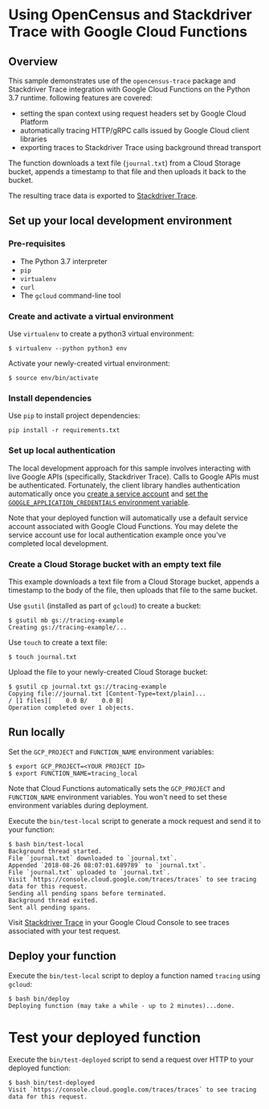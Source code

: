 # Using OpenCensus and Stackdriver Trace with Google Cloud Functions

## Overview
This sample demonstrates use of the `opencensus-trace` package and Stackdriver
Trace integration with Google Cloud Functions on the Python 3.7 runtime.
following features are covered:

* setting the span context using request headers set by Google Cloud Platform
* automatically tracing HTTP/gRPC calls issued by Google Cloud client libraries
* exporting traces to Stackdriver Trace using background thread transport

The function downloads a text file (`journal.txt`) from a Cloud Storage bucket,
appends a timestamp to that file and then uploads it back to the bucket.

The resulting trace data is exported to [Stackdriver Trace](https://cloud.google.com/trace/).

## Set up your local development environment

### Pre-requisites
* The Python 3.7 interpreter
* `pip`
* `virtualenv`
* `curl`
* The `gcloud` command-line tool

### Create and activate a virtual environment
Use `virtualenv` to create a python3 virtual environment:
```console
$ virtualenv --python python3 env
```

Activate your newly-created virtual environment:
```console
$ source env/bin/activate
```

### Install dependencies
Use `pip` to install project dependencies:
```console
pip install -r requirements.txt
```

### Set up local authentication
The local development approach for this sample involves interacting with live
Google APIs (specifically, Stackdriver Trace). Calls to Google APIs must be
authenticated. Fortunately, the client library handles authentication
automatically once you [create a service account](https://cloud.google.com/docs/authentication/getting-started#creating_a_service_account)
and [set the `GOOGLE_APPLICATION_CREDENTIALS` environment variable](https://cloud.google.com/docs/authentication/getting-started).

Note that your deployed function will automatically use a default service
account associated with Google Cloud Functions. You may delete the service
account use for local authentication example once you've completed local
development.

### Create a Cloud Storage bucket with an empty text file
This example downloads a text file from a Cloud Storage bucket, appends a
timestamp to the body of the file, then uploads that file to the same bucket.

Use `gsutil` (installed as part of `gcloud`) to create a bucket:
```console
$ gsutil mb gs://tracing-example
Creating gs://tracing-example/...
```

Use `touch` to create a text file:
```console
$ touch journal.txt
```

Upload the file to your newly-created Cloud Storage bucket:
```console
$ gsutil cp journal.txt gs://tracing-example
Copying file://journal.txt [Content-Type=text/plain]...
/ [1 files][    0.0 B/    0.0 B]
Operation completed over 1 objects.
```

## Run locally
Set the `GCP_PROJECT` and `FUNCTION_NAME` environment variables:
```console
$ export GCP_PROJECT=<YOUR PROJECT ID>
$ export FUNCTION_NAME=tracing_local
```

Note that Cloud Functions automatically sets the `GCP_PROJECT` and
`FUNCTION_NAME` environment variables. You won't need to set these environment
variables during deployment.

Execute the `bin/test-local` script to generate a mock request and send it to
your function:
```console
$ bash bin/test-local
Background thread started.
File `journal.txt` downloaded to `journal.txt`.
Appended `2018-08-26 08:07:01.689789` to `journal.txt`.
File `journal.txt` uploaded to `journal.txt`.
Visit `https://console.cloud.google.com/traces/traces` to see tracing data for this request.
Sending all pending spans before terminated.
Background thread exited.
Sent all pending spans.
```

Visit [Stackdriver Trace](https://console.cloud.google.com/traces/traces) in
your Google Cloud Console to see traces associated with your test request.

## Deploy your function
Execute the `bin/test-local` script to deploy a function named `tracing`
using `gcloud`:

```console
$ bash bin/deploy
Deploying function (may take a while - up to 2 minutes)...done.
```

# Test your deployed function
Execute the `bin/test-deployed` script to send a request over HTTP to your
deployed function:

```console
$ bash bin/test-deployed
Visit `https://console.cloud.google.com/traces/traces` to see tracing data for this request. 
```
